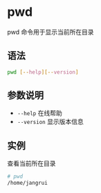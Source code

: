 # pwd

pwd 命令用于显示当前所在目录

## 语法

```bash
pwd [--help][--version]
```

## 参数说明

- `--help` 在线帮助
- `--version` 显示版本信息

## 实例

查看当前所在目录

```bash
# pwd
/home/jangrui
```